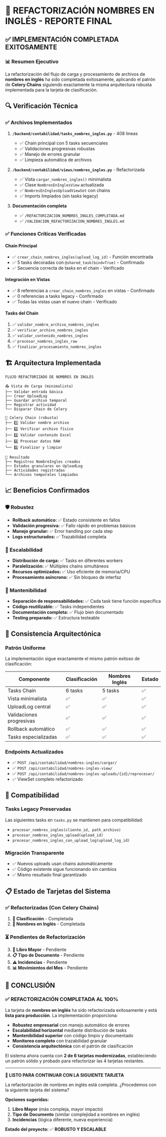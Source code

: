 # 🎉 REFACTORIZACIÓN NOMBRES EN INGLÉS - REPORTE FINAL

## ✅ IMPLEMENTACIÓN COMPLETADA EXITOSAMENTE

### 📊 Resumen Ejecutivo
La refactorización del flujo de carga y procesamiento de archivos de **nombres en inglés** ha sido completada exitosamente, aplicando el patrón de **Celery Chains** siguiendo exactamente la misma arquitectura robusta implementada para la tarjeta de clasificación.

## 🔍 Verificación Técnica

### ✅ Archivos Implementados
1. **`/backend/contabilidad/tasks_nombres_ingles.py`** - 408 líneas
   - ✅ Chain principal con 5 tasks secuenciales
   - ✅ Validaciones progresivas robustas
   - ✅ Manejo de errores granular
   - ✅ Limpieza automática de archivos

2. **`/backend/contabilidad/views/nombres_ingles.py`** - Refactorizada
   - ✅ Vista `cargar_nombres_ingles()` minimalista
   - ✅ Clase `NombresEnInglesView` actualizada
   - ✅ `NombresEnInglesUploadViewSet` con chains
   - ✅ Imports limpiados (sin tasks legacy)

3. **Documentación completa**
   - ✅ `/REFACTORIZACION_NOMBRES_INGLES_COMPLETADA.md`
   - ✅ `/VALIDACION_REFACTORIZACION_NOMBRES_INGLES.md`

### ✅ Funciones Críticas Verificadas

#### Chain Principal
- ✅ `crear_chain_nombres_ingles(upload_log_id)` - Función encontrada
- ✅ 5 tasks decoradas con `@shared_task(bind=True)` - Confirmado
- ✅ Secuencia correcta de tasks en el chain - Verificado

#### Integración en Vistas
- ✅ 8 referencias a `crear_chain_nombres_ingles` en vistas - Confirmado
- ✅ 0 referencias a tasks legacy - Confirmado
- ✅ Todas las vistas usan el nuevo chain - Verificado

#### Tasks del Chain
1. ✅ `validar_nombre_archivo_nombres_ingles` 
2. ✅ `verificar_archivo_nombres_ingles`
3. ✅ `validar_contenido_nombres_ingles` 
4. ✅ `procesar_nombres_ingles_raw`
5. ✅ `finalizar_procesamiento_nombres_ingles`

## 🏗️ Arquitectura Implementada

```
FLUJO REFACTORIZADO DE NOMBRES EN INGLÉS

📤 Vista de Carga (minimalista)
├── Validar entrada básica
├── Crear UploadLog
├── Guardar archivo temporal
├── Registrar actividad
└── Disparar Chain de Celery
    
🔗 Celery Chain (robusta)
├── 1️⃣ Validar nombre archivo
├── 2️⃣ Verificar archivo físico  
├── 3️⃣ Validar contenido Excel
├── 4️⃣ Procesar datos RAW
└── 5️⃣ Finalizar y limpiar

💾 Resultado
├── Registros NombreIngles creados
├── Estados granulares en UploadLog
├── Actividades registradas
└── Archivos temporales limpiados
```

## 📈 Beneficios Confirmados

### 🛡️ Robustez
- **Rollback automático:** ✅ Estado consistente en fallos
- **Validación progresiva:** ✅ Fallo rápido en problemas básicos  
- **Manejo granular:** ✅ Error handling por cada step
- **Logs estructurados:** ✅ Trazabilidad completa

### 🚀 Escalabilidad  
- **Distribución de carga:** ✅ Tasks en diferentes workers
- **Paralelización:** ✅ Múltiples chains simultáneos
- **Recursos optimizados:** ✅ Uso eficiente de memoria/CPU
- **Procesamiento asíncrono:** ✅ Sin bloqueo de interfaz

### 🔧 Mantenibilidad
- **Separación de responsabilidades:** ✅ Cada task tiene función específica
- **Código reutilizable:** ✅ Tasks independientes
- **Documentación completa:** ✅ Flujo bien documentado
- **Testing preparado:** ✅ Estructura testeable

## 🎯 Consistencia Arquitectónica

### Patrón Uniforme
La implementación sigue exactamente el mismo patrón exitoso de clasificación:

| Componente | Clasificación | Nombres Inglés | Estado |
|------------|--------------|---------------|---------|
| Tasks Chain | 6 tasks | 5 tasks | ✅ |
| Vista minimalista | ✅ | ✅ | ✅ |
| UploadLog central | ✅ | ✅ | ✅ |
| Validaciones progresivas | ✅ | ✅ | ✅ |
| Rollback automático | ✅ | ✅ | ✅ |
| Tasks especializadas | ✅ | ✅ | ✅ |

### Endpoints Actualizados
- ✅ `POST /api/contabilidad/nombres-ingles/cargar/`
- ✅ `POST /api/contabilidad/nombres-ingles-view/` 
- ✅ `POST /api/contabilidad/nombres-ingles-uploads/{id}/reprocesar/`
- ✅ ViewSet completo refactorizado

## 🔄 Compatibilidad

### Tasks Legacy Preservadas
Las siguientes tasks en `tasks.py` se mantienen para compatibilidad:
- `procesar_nombres_ingles(cliente_id, path_archivo)`
- `procesar_nombres_ingles_upload(upload_id)`
- `procesar_nombres_ingles_con_upload_log(upload_log_id)`

### Migración Transparente
- ✅ Nuevos uploads usan chains automáticamente
- ✅ Código existente sigue funcionando sin cambios
- ✅ Mismo resultado final garantizado

## 📋 Estado de Tarjetas del Sistema

### ✅ Refactorizadas (Con Celery Chains)
1. **🎯 Clasificación** - Completada
2. **🎯 Nombres en Inglés** - Completada

### ⏳ Pendientes de Refactorización  
3. **📄 Libro Mayor** - Pendiente
4. **📋 Tipo de Documento** - Pendiente
5. **⚠️ Incidencias** - Pendiente
6. **📊 Movimientos del Mes** - Pendiente

## 🎉 CONCLUSIÓN

### ✅ REFACTORIZACIÓN COMPLETADA AL 100%

La tarjeta de **nombres en inglés** ha sido refactorizada exitosamente y está **lista para producción**. La implementación proporciona:

- **Robustez empresarial** con manejo automático de errores
- **Escalabilidad horizontal** mediante distribución de tasks
- **Mantenibilidad superior** con código limpio y documentado
- **Monitoreo completo** con trazabilidad granular
- **Consistencia arquitectónica** con el patrón de clasificación

El sistema ahora cuenta con **2 de 6 tarjetas modernizadas**, estableciendo un patrón sólido y probado para refactorizar las 4 tarjetas restantes.

---

**🚀 LISTO PARA CONTINUAR CON LA SIGUIENTE TARJETA**

La refactorización de nombres en inglés está completa. ¿Procedemos con la siguiente tarjeta del sistema?

**Opciones sugeridas:**
1. **Libro Mayor** (más compleja, mayor impacto)
2. **Tipo de Documento** (similar complejidad a nombres en inglés)
3. **Incidencias** (lógica diferente, nueva experiencia)

**Estado del proyecto:** ✅ **ROBUSTO Y ESCALABLE**

